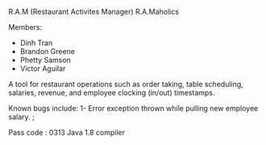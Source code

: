 R.A.M (Restaurant Activites Manager) 
R.A.Maholics

Members: 
- Dinh Tran
- Brandon Greene
- Phetty Samson
- Victor Aguilar

A tool for restaurant operations such as order taking, table scheduling, salaries, revenue, and employee clocking (in/out) timestamps.

Known bugs include:
	1- Error exception thrown while pulling new employee salary. ; 
	
Pass code : 0313
Java 1.8 compiler
